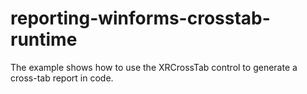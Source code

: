 # reporting-winforms-crosstab-runtime
The example shows how to use the XRCrossTab control to generate a cross-tab report in code.
